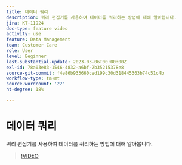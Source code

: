 ```yaml
---
title: 데이터 쿼리
description: 쿼리 편집기를 사용하여 데이터를 쿼리하는 방법에 대해 알아봅니다.
jira: KT-11924
doc-type: feature video
activity: use
feature: Data Management
team: Customer Care
role: User
level: Beginner
last-substantial-update: 2023-03-06T00:00:00Z
exl-id: 78a03e83-1546-4832-a6bf-2b35215378e8
source-git-commit: f4e86b933660ced199c30d318445363b74c51c4b
workflow-type: tm+mt
source-wordcount: '22'
ht-degree: 18%

---
```


# 데이터 쿼리

쿼리 편집기를 사용하여 데이터를 쿼리하는 방법에 대해 알아봅니다.

>[!VIDEO](https://video.tv.adobe.com/v/3415814?quality=12&learn=on)
